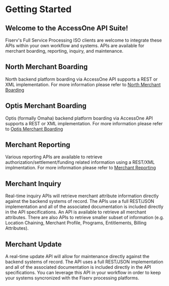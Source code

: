 # Getting Started

## Welcome to the AccessOne API Suite!

Fiserv's Full Service Processing ISO clients are welcome to integrate these APIs within your own workflow and systems.  APIs are available for merchant boarding, reporting, inquiry, and maintenance.
 

## North Merchant Boarding

North backend platform boarding via AccessOne API supports a REST or XML implementation.  For more information please refer to [North Merchant Boarding](?path=docs/north-boarding-api-specifications.md)


## Optis Merchant Boarding

Optis (formally Omaha) backend platform boarding via AccessOne API supports a REST or XML implementation.  For more information please refer to [Optis Merchant Boarding](?path=docs/optis-boarding-api-specifications.md)


## Merchant Reporting

Various reporting APIs are available to retrieve authorization/settlement/funding related information using a REST/XML implmentation.  For more information please refer to [Merchant Reporting](?path=docs/reporting-api-specifications.md)


## Merchant Inquiry
Real-time inquiry APIs will retrieve merchant attribute information directly against the backend systems of record.  The APIs use a full REST/JSON implementation and all of the associated documentation is included directly in the API specifications.  An API is available to retrieve all merchant attributes.  There are also APIs to retrieve smaller subset of information (e.g. Location Chaining, Merchant Profile, Programs, Entitlements, Billing Attributes).

## Merchant Update
A real-time update API will allow for maintenance directly against the backend systems of record.  The API uses a full REST/JSON implementation and all of the associated documentation is included directly in the API specifications.  You can leverage this API in your workflow in order to keep your systems syncronized with the Fiserv processing platforms.
